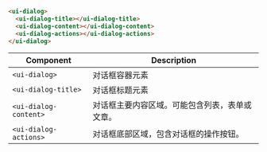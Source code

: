 ```html
<ui-dialog>
  <ui-dialog-title></ui-dialog-title>
  <ui-dialog-content></ui-dialog-content>
  <ui-dialog-actions></ui-dialog-actions>
</ui-dialog>
```

| Component             | Description                                    |
| --------------------- | ---------------------------------------------- |
| `<ui-dialog>`         | 对话框容器元素                                 |
| `<ui-dialog-title>`   | 对话框标题元素                                 |
| `<ui-dialog-content>` | 对话框主要内容区域。可能包含列表，表单或文章。 |
| `<ui-dialog-actions>` | 对话框底部区域，包含对话框的操作按钮。         |
